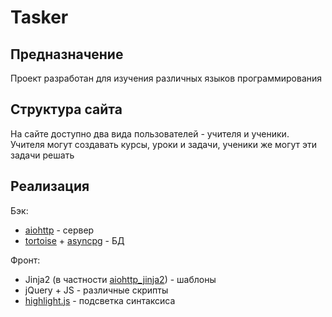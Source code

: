 # Tasker

## Предназначение
Проект разработан для изучения различных языков программирования

## Структура сайта
На сайте доступно два вида пользователей - учителя и ученики. Учителя могут создавать курсы, уроки и задачи, ученики же могут эти задачи решать

## Реализация
Бэк:
- [aiohttp](https://github.com/aio-libs/aiohttp) - сервер
- [tortoise](https://github.com/tortoise/tortoise-orm) + [asyncpg](https://github.com/MagicStack/asyncpg) - БД

Фронт:
- Jinja2 (в частности [aiohttp_jinja2](https://github.com/aio-libs/aiohttp-jinja2)) - шаблоны
- jQuery + JS - различные скрипты
- [highlight.js](https://highlightjs.org/) - подсветка синтаксиса
